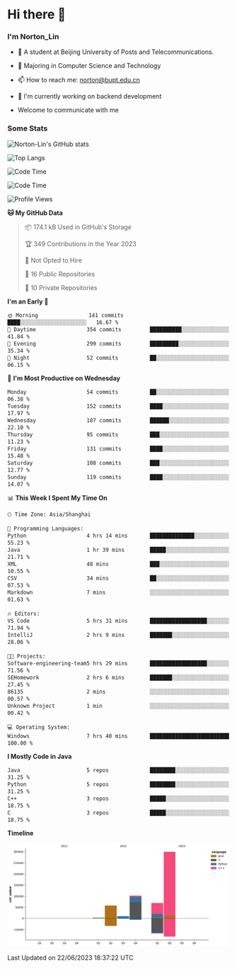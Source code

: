 
# Hi there 👋

### I'm Norton_Lin
- 🏫 A student at Beijing University of Posts and Telecommunications.
- 🌱 Majoring in Computer Science and Technology
- 📫 How to reach me: norton@bupt.edu.cn
- 🌱 I'm currently working on backend development

- Welcome to communicate with me

### Some Stats
![Norton-Lin's GitHub stats](https://github-readme-stats.vercel.app/api?username=Norton-Lin&count_private=true&show_icons=true&theme=radical)

![Top Langs](https://github-readme-stats.vercel.app/api/top-langs/?username=Norton-Lin&langs_count=8&layout=compact)

![Code Time](https://github-readme-stats.vercel.app/api/wakatime?username=Norton_Lin)

<!--START_SECTION:waka-->
![Code Time](http://img.shields.io/badge/Code%20Time-307%20hrs%2035%20mins-blue)

![Profile Views](http://img.shields.io/badge/Profile%20Views-0-blue)

**🐱 My GitHub Data** 

> 📦 174.1 kB Used in GitHub's Storage 
 > 
> 🏆 349 Contributions in the Year 2023
 > 
> 🚫 Not Opted to Hire
 > 
> 📜 16 Public Repositories 
 > 
> 🔑 10 Private Repositories 
 > 
**I'm an Early 🐤** 

```text
🌞 Morning                141 commits         ████░░░░░░░░░░░░░░░░░░░░░   16.67 % 
🌆 Daytime                354 commits         ██████████░░░░░░░░░░░░░░░   41.84 % 
🌃 Evening                299 commits         █████████░░░░░░░░░░░░░░░░   35.34 % 
🌙 Night                  52 commits          ██░░░░░░░░░░░░░░░░░░░░░░░   06.15 % 
```
📅 **I'm Most Productive on Wednesday** 

```text
Monday                   54 commits          ██░░░░░░░░░░░░░░░░░░░░░░░   06.38 % 
Tuesday                  152 commits         ████░░░░░░░░░░░░░░░░░░░░░   17.97 % 
Wednesday                187 commits         ██████░░░░░░░░░░░░░░░░░░░   22.10 % 
Thursday                 95 commits          ███░░░░░░░░░░░░░░░░░░░░░░   11.23 % 
Friday                   131 commits         ████░░░░░░░░░░░░░░░░░░░░░   15.48 % 
Saturday                 108 commits         ███░░░░░░░░░░░░░░░░░░░░░░   12.77 % 
Sunday                   119 commits         ████░░░░░░░░░░░░░░░░░░░░░   14.07 % 
```


📊 **This Week I Spent My Time On** 

```text
🕑︎ Time Zone: Asia/Shanghai

💬 Programming Languages: 
Python                   4 hrs 14 mins       ██████████████░░░░░░░░░░░   55.23 % 
Java                     1 hr 39 mins        █████░░░░░░░░░░░░░░░░░░░░   21.71 % 
XML                      48 mins             ███░░░░░░░░░░░░░░░░░░░░░░   10.55 % 
CSV                      34 mins             ██░░░░░░░░░░░░░░░░░░░░░░░   07.53 % 
Markdown                 7 mins              ░░░░░░░░░░░░░░░░░░░░░░░░░   01.63 % 

🔥 Editors: 
VS Code                  5 hrs 31 mins       ██████████████████░░░░░░░   71.94 % 
IntelliJ                 2 hrs 9 mins        ███████░░░░░░░░░░░░░░░░░░   28.06 % 

🐱‍💻 Projects: 
Software-engineering-team5 hrs 29 mins       ██████████████████░░░░░░░   71.56 % 
SEHomework               2 hrs 6 mins        ███████░░░░░░░░░░░░░░░░░░   27.45 % 
86135                    2 mins              ░░░░░░░░░░░░░░░░░░░░░░░░░   00.57 % 
Unknown Project          1 min               ░░░░░░░░░░░░░░░░░░░░░░░░░   00.42 % 

💻 Operating System: 
Windows                  7 hrs 40 mins       █████████████████████████   100.00 % 
```

**I Mostly Code in Java** 

```text
Java                     5 repos             ████████░░░░░░░░░░░░░░░░░   31.25 % 
Python                   5 repos             ████████░░░░░░░░░░░░░░░░░   31.25 % 
C++                      3 repos             █████░░░░░░░░░░░░░░░░░░░░   18.75 % 
C                        3 repos             █████░░░░░░░░░░░░░░░░░░░░   18.75 % 
```



**Timeline**

![Lines of Code chart](https://raw.githubusercontent.com/Norton-Lin/Norton-Lin/main/assets/bar_graph.png)


 Last Updated on 22/06/2023 18:37:22 UTC
<!--END_SECTION:waka-->
